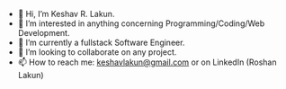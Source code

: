 - 👋 Hi, I’m Keshav R. Lakun.
- 👀 I’m interested in anything concerning Programming/Coding/Web Development.
- 🌱 I’m currently a fullstack Software Engineer.
- 💞️ I’m looking to collaborate on any project.
- 📫 How to reach me: keshavlakun@gmail.com or on LinkedIn (Roshan Lakun)

<!---
KeshavLakun/KeshavLakun is a ✨ special ✨ repository because its `README.md` (this file) appears on your GitHub profile.
You can click the Preview link to take a look at your changes.
--->
